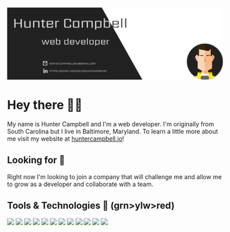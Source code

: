 [![Header](/assets/header-banner.png)](https://huntercampbell.io/)

# Hey there 🙋‍♂️

My name is Hunter Campbell and I'm a web developer. I'm originally from South Carolina but I live in Baltimore, Maryland. To learn a little more about me visit my website at <a href="https://www.huntercampbell.io/">huntercampbell.io</a>!

## Looking for 🔭

Right now I'm looking to join a company that will challenge me and allow me to grow as a developer and collaborate with a team.

## Tools & Technologies 🔨 (grn>ylw>red)

![](https://img.shields.io/badge/ReactJS-informational?style=flat&logo=react&logoColor=white&color=2bbc8a)
![](https://img.shields.io/badge/JavaScript-informational?style=flat&logo=javascript&logoColor=white&color=2bbc8a)
![](https://img.shields.io/badge/Styled_Components-informational?style=flat&logo=styled-components&logoColor=white&color=2bbc8a)
![](https://img.shields.io/badge/Sass-informational?style=flat&logo=sass&logoColor=white&color=2bbc8a)
![](https://img.shields.io/badge/Gatsby-informational?style=flat&logo=gatsby&logoColor=white&color=2bbc8a)
![](https://img.shields.io/badge/Visual_Studio_Code-informational?style=flat&logo=visual-studio-code&logoColor=white&color=2bbc8a)
![](https://img.shields.io/badge/NodeJS-informational?style=flat&logo=node.js&logoColor=white&color=yellow)
![](https://img.shields.io/badge/ExpressJS-informational?style=flat&logo=express&logoColor=white&color=yellow)
![](https://img.shields.io/badge/MongoDB-informational?style=flat&logo=mongodb&logoColor=white&color=yellow)
![](https://img.shields.io/badge/DigitalOcean-informational?style=flat&logo=digitalocean&logoColor=white&color=yellow)
![](https://img.shields.io/badge/AWS-informational?style=flat&logo=amazon-aws&logoColor=white&color=yellow)
![](https://img.shields.io/badge/GraphQL-informational?style=flat&logo=graphql&logoColor=white&color=red)





<!--
**campbehr/campbehr** is a ✨ _special_ ✨ repository because its `README.md` (this file) appears on your GitHub profile.

Here are some ideas to get you started:

- 🔭 I’m currently working on ...
- 🌱 I’m currently learning ...
- 👯 I’m looking to collaborate on ...
- 🤔 I’m looking for help with ...
- 💬 Ask me about ...
- 📫 How to reach me: ...
- 😄 Pronouns: ...
- ⚡ Fun fact: ...
-->
